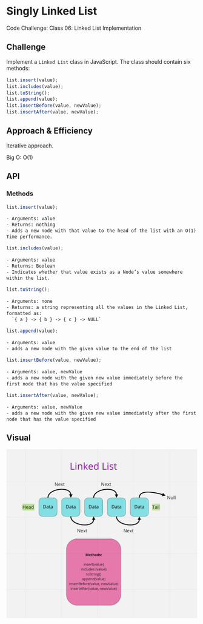 # Singly Linked List

Code Challenge: Class 06: Linked List Implementation

## Challenge

Implement a `Linked List` class in JavaScript. The class should contain six methods:

```javascript
list.insert(value);
list.includes(value);
list.toString();
list.append(value);
list.insertBefore(value, newValue);
list.insertAfter(value, newValue);
```

## Approach & Efficiency

Iterative approach.

Big O: O(1)

## API

### Methods

```javascript
list.insert(value);
```

```plaintext
- Arguments: value
- Returns: nothing
- Adds a new node with that value to the head of the list with an O(1) Time performance.
```

```javascript
list.includes(value);
```

```plaintext
- Arguments: value
- Returns: Boolean
- Indicates whether that value exists as a Node’s value somewhere within the list.
```

```javascript
list.toString();
```

```plaintext
- Arguments: none
- Returns: a string representing all the values in the Linked List, formatted as:
  `{ a } -> { b } -> { c } -> NULL`
```

```javascript
list.append(value);
```

```plaintext
- Arguments: value
- adds a new node with the given value to the end of the list
```

```javascript
list.insertBefore(value, newValue);
```

```plaintext
- Arguments: value, newValue
- adds a new node with the given new value immediately before the first node that has the value specified
```

```javascript
list.insertAfter(value, newValue);
```

```plaintext
- Arguments: value, newValue
- adds a new node with the given new value immediately after the first node that has the value specified
```

## Visual

![linked list](./linked-list-insertions.png)
